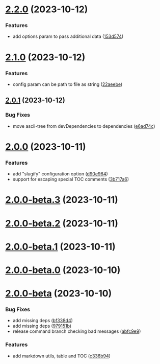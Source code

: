 # [2.2.0](https://github.com/herveperchec/readme-generator/compare/v2.1.0...v2.2.0) (2023-10-12)


### Features

* add options param to pass additional data ([153d574](https://github.com/herveperchec/readme-generator/commit/153d574c68f31af1747634527655332053d21bf0))



# [2.1.0](https://github.com/herveperchec/readme-generator/compare/v2.0.1...v2.1.0) (2023-10-12)


### Features

* config param can be path to file as string ([22aeebe](https://github.com/herveperchec/readme-generator/commit/22aeebe2269f0d5faf7574bb4d3cf12e497c9ca5))



## [2.0.1](https://github.com/herveperchec/readme-generator/compare/v2.0.0...v2.0.1) (2023-10-12)


### Bug Fixes

* move ascii-tree from devDependencies to dependencies ([e6ad74c](https://github.com/herveperchec/readme-generator/commit/e6ad74c02895a3003f2ef9f0a15fc2f18e3154db))



# [2.0.0](https://github.com/herveperchec/readme-generator/compare/v2.0.0-beta.3...v2.0.0) (2023-10-11)


### Features

* add "slugify" configuration option ([d90e964](https://github.com/herveperchec/readme-generator/commit/d90e96403c9b0ec6a79b3d0516e5fed890d108f4))
* support for escaping special TOC comments ([3b717a6](https://github.com/herveperchec/readme-generator/commit/3b717a6b86971d6aa7ed4522ffa319b71b79ee82))



# [2.0.0-beta.3](https://github.com/herveperchec/readme-generator/compare/v2.0.0-beta.2...v2.0.0-beta.3) (2023-10-11)



# [2.0.0-beta.2](https://github.com/herveperchec/readme-generator/compare/v2.0.0-beta.1...v2.0.0-beta.2) (2023-10-11)



# [2.0.0-beta.1](https://github.com/herveperchec/readme-generator/compare/v2.0.0-beta.0...v2.0.0-beta.1) (2023-10-11)



# [2.0.0-beta.0](https://github.com/herveperchec/readme-generator/compare/v2.0.0-beta...v2.0.0-beta.0) (2023-10-10)



# [2.0.0-beta](https://github.com/herveperchec/readme-generator/compare/v1.0.4...v2.0.0-beta) (2023-10-10)


### Bug Fixes

* add missing deps ([bf338d4](https://github.com/herveperchec/readme-generator/commit/bf338d44b1f3c4b2b0e3fc938483ac5bfe79fbb1))
* add missing deps ([979151b](https://github.com/herveperchec/readme-generator/commit/979151b36d8009429c60ea2aab99a5c7bcb56d4c))
* release command branch checking bad messages ([abfc9e9](https://github.com/herveperchec/readme-generator/commit/abfc9e99618331c5603b45382b4b1ee4121362c2))


### Features

* add markdown utils, table and TOC ([c336b94](https://github.com/herveperchec/readme-generator/commit/c336b9484dc1e9efb6aeb87981faf3f6f27c8e8a))



